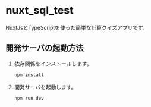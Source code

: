 # nuxt_sql_test
NuxtJsとTypeScriptを使った簡単な計算クイズアプリです。

## 開発サーバの起動方法

1. 依存関係をインストールします。
   ```bash
   npm install
   ```
2. 開発サーバを起動します。
   ```bash
   npm run dev
   ```
